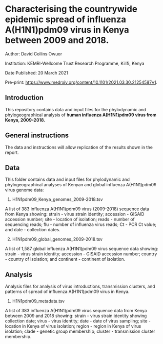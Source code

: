 # Characterising the countrywide epidemic spread of influenza A(H1N1)pdm09 virus in Kenya between 2009 and 2018.

Author:	David Collins Owuor

Institution:	KEMRI-Wellcome Trust Research Programme, Kilifi, Kenya

Date Published: 20 March 2021

Pre-print: https://www.medrxiv.org/content/10.1101/2021.03.30.21254587v1.


## Introduction

This repository contains data and input files for the phylodynamic and phylogeographical
analysis of **human influenza A(H1N1)pdm09 virus from Kenya, 2009-2018.**


## General instructions

The data and instructions will allow replication of the results shown in the report.


## Data

This folder contains data and input files for phylodynamic and phylogeographical analyses
of Kenyan and global influenza A(H1N1)pdm09 virus genome data:

1. H1N1pdm09_Kenya_genomes_2009-2018.tsv

A list of 383 influenza A(H1N1)pdm09 virus (2009-2018) sequence data from Kenya showing:
strain - virus strain identity; accession - GISAID accession number; site - location of
isolation; reads - number of sequencing reads; flu - number of influenza virus reads;
Ct - PCR Ct value; and date - collection dates.

2. H1N1pdm09_global_genomes_2009-2018.tsv

A list of 1,587 global influenza A(H1N1)pdm09 virus sequence data showing: strain -
virus strain identity; accession - GISAID accession number; country - country of isolation; 
and continent - continent of isolation.

## Analysis

Analysis files for analysis of virus introductions, transmission clusters, and patterns of
spread of influenza A(H1N1)pdm09 virus in Kenya.

1. H1N1pdm09_metadata.tsv

A list of 383 influenza A(H1N1)pdm09 virus sequence data from Kenya between 2009 and 2018
showing: strain - virus strain identity showing collection date; virus - virus identity;
date - date of virus sampling; site - location in Kenya of virus isolation; region - region
in Kenya of virus isolation; clade - genetic group membership; cluster - transmission
cluster  membership.
